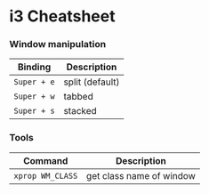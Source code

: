 # i3 Cheatsheet

### Window manipulation
Binding | Description
--- | ---
`Super + e` | split (default)
`Super + w` | tabbed
`Super + s` | stacked

### Tools
Command | Description
--- | ---
`xprop WM_CLASS` | get class name of window
